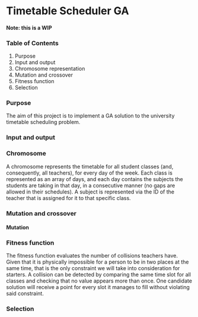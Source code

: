 # Timetable Scheduler GA

#### Note: this is a WIP

### Table of Contents

1. Purpose
2. Input and output
3. Chromosome representation
4. Mutation and crossover
5. Fitness function
6. Selection

### Purpose

The aim of this project is to implement a GA solution to the university timetable scheduling problem.

### Input and output

### Chromosome

A chromosome represents the timetable for all student classes (and, consequently, all teachers), 
for every day of the week. Each class is represented as an array of days, and each day contains the subjects the students
are taking in that day, in a consecutive manner (no gaps are allowed in their schedules). A subject is represented via the
ID of the teacher that is assigned for it to that specific class. 

### Mutation and crossover

#### Mutation


### Fitness function

The fitness function evaluates the number of collisions teachers have. Given that it is physically impossible for a person
to be in two places at the same time, that is the only constraint we will take into consideration for starters. A collision
can be detected by comparing the same time slot for all classes and checking that no value appears more than once. 
One candidate solution will receive a point for every slot it manages to fill without violating said constraint.

### Selection
